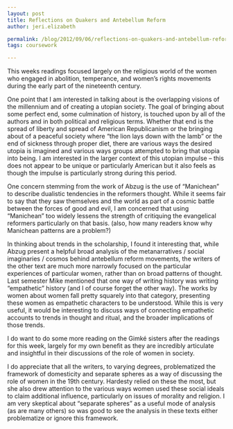 ```yaml
---
layout: post
title: Reflections on Quakers and Antebellum Reform
author: jeri.elizabeth

permalink: /blog/2012/09/06/reflections-on-quakers-and-antebellum-reform/
tags: coursework

---
```

This weeks readings focused largely on the religious world of the women who engaged in abolition, temperance, and women&#8217;s rights movements during the early part of the nineteenth century.

One point that I am interested in talking about is the overlapping visions of the millennium and of creating a utopian society. The goal of bringing about some perfect end, some culmination of history, is touched upon by all of the authors and in both political and religious terms. Whether that end is the spread of liberty and spread of American Republicanism or the bringing about of a peaceful society where &#8220;the lion lays down with the lamb&#8221; or the end of sickness through proper diet, there are various ways the desired utopia is imagined and various ways groups attempted to bring that utopia into being. I am interested in the larger context of this utopian impulse &#8211; this does not appear to be unique or particularly American but it also feels as though the impulse is particularly strong during this period.

One concern stemming from the work of Abzug is the use of &#8220;Manichean&#8221; to describe dualistic tendencies in the reformers thought. While it seems fair to say that they saw themselves and the world as part of a cosmic battle between the forces of good and evil, I am concerned that using &#8220;Manichean&#8221; too widely lessens the strength of critiquing the evangelical reformers particularly on that basis. (also, how many readers know why Manichean patterns are a problem?)

In thinking about trends in the scholarship, I found it interesting that, while Abzug present a helpful broad analysis of the metanarratives / social imaginaries / cosmos behind antebellum reform movements, the writers of the other text are much more narrowly focused on the particular experiences of particular women, rather than on broad patterns of thought. Last semester Mike mentioned that one way of writing history was writing &#8220;empathetic&#8221; history (and I of course forget the other way). The works by women about women fall pretty squarely into that category, presenting these women as empathetic characters to be understood. While this is very useful, it would be interesting to discuss ways of connecting empathetic accounts to trends in thought and ritual, and the broader implications of those trends.

I do want to do some more reading on the Gimké sisters after the readings for this week, largely for my own benefit as they are incredibly articulate and insightful in their discussions of the role of women in society.

I do appreciate that all the writers, to varying degrees, problematized the framework of domesticity and separate spheres as a way of discussing the role of women in the 19th century. Hardesty relied on these the most, but she also drew attention to the various ways women used these social ideals to claim additional influence, particularly on issues of morality and religion. I am very skeptical about &#8220;separate spheres&#8221; as a useful mode of analysis (as are many others) so was good to see the analysis in these texts either problematize or ignore this framework.
